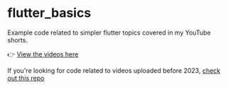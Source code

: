 # flutter_basics

Example code related to simpler flutter topics covered in my YouTube shorts.

👉 [View the videos here](https://youtube.com/playlist?list=PL_D-RntzgLvbiFHkT06q2SS-t4yrTYqAu)

If you're looking for code related to videos uploaded before 2023, [check out this repo](https://github.com/davefaliskie/flutter_shorts)
